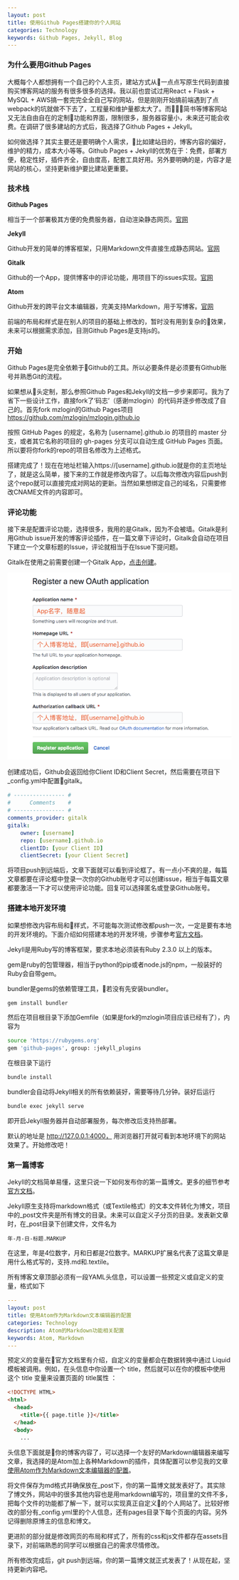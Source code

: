 ```yaml
---
layout: post
title: 使用Github Pages搭建你的个人网站
categories: Technology
keywords: Github Pages, Jekyll, Blog
---
```


### **为什么要用Github Pages**
大概每个人都想拥有一个自己的个人主页，建站方式从一点点写原生代码到直接购买博客网站的服务有很多很多的选择。我以前也尝试过用React + Flask + MySQL + AWS搞一套完完全全自己写的网站，但是刚刚开始搞前端遇到了点webpack的坑就做不下去了，工程量和维护量都太大了。而简书等博客网站又无法自由自在的定制功能和界面，限制很多，服务器容量小，未来还可能会收费。在调研了很多建站的方式后，我选择了Github Pages + Jekyll。

如何做选择？其实主要还是要明确个人需求，比如建站目的，博客内容的偏好，维护的精力，成本大小等等。Github Pages + Jekyll的优势在于：免费，部署方便，稳定性好，插件齐全，自由度高，配套工具好用。另外要明确的是，内容才是网站的核心，坚持更新维护要比建站更重要。

### **技术栈**
**Github Pages**

相当于一个部署极其方便的免费服务器，自动渲染静态网页。[官网](https://pages.github.com/)

**Jekyll**

Github开发的简单的博客框架，只用Markdown文件直接生成静态网站。[官网](https://www.jekyll.com.cn/)

**Gitalk**

Github的一个App，提供博客中的评论功能，用项目下的issues实现。[官网](https://github.com/gitalk/gitalk)

**Atom**

Github开发的跨平台文本编辑器，完美支持Markdown，用于写博客。[官网](https://atom.io/)

前端的布局和样式是在别人的项目的基础上修改的，暂时没有用到复杂的效果，未来可以根据需求添加，目测Github Pages是支持js的。


### **开始**
Github Pages是完全依赖于Github的工具。所以必要条件是必须要有Github账号并熟悉Git的流程。

如果想从头定制，那么参照Github Pages和Jekyll的文档一步步来即可。我为了省下一些设计工作，直接fork了‘码志’（感谢mzlogin）的代码并逐步修改成了自己的。首先fork mzlogin的Github Pages项目 https://github.com/mzlogin/mzlogin.github.io

按照 GitHub Pages 的规定，名称为 [username].github.io 的项目的 master 分支，或者其它名称的项目的 gh-pages 分支可以自动生成 GitHub Pages 页面。所以要将你fork的repo的项目名修改为上述格式。

搭建完成了！现在在地址栏输入https://[username].github.io就是你的主页地址了，就是这么简单，接下来的工作就是修改内容了。以后每次修改内容后push到这个repo就可以直接完成对网站的更新。当然如果想绑定自己的域名，只需要修改CNAME文件的内容即可。

### **评论功能**
接下来是配置评论功能，选择很多，我用的是Gitalk，因为不会被墙。Gitalk是利用Github issue开发的博客评论插件，在一篇文章下评论时，Gitalk会自动在项目下建立一个文章标题的Issue，评论就相当于在Issue下提问题。

Gitalk在使用之前需要创建一个Gitalk App，[点击创建](https://github.com/settings/applications/new)。

![Gitalk Application](/images/blog/markdown-img-paste-20190202102405963.png)

创建成功后，Github会返回给你Client ID和Client Secret，然后需要在项目下_config.yml中配置gitalk。
``` yml
# ---------------- #
#      Comments    #
# ---------------- #
comments_provider: gitalk
gitalk:
    owner: [username]
    repo: [username].github.io
    clientID: [your Client ID]
    clientSecret: [your Client Secret]
```
将项目push到远端后，文章下面就可以看到评论框了。有一点小不爽的是，每篇文章都要在评论框中登录一次你的Github账号才可以创建issue，相当于每篇文章都要激活一下才可以使用评论功能。回复可以选择匿名或登录Github账号。

### **搭建本地开发环境**
如果想修改内容布局和样式，不可能每次测试修改都push一次，一定是要有本地的开发环境的。下面介绍如何搭建本地的开发环境，步骤参考[官方文档](https://help.github.com/articles/setting-up-your-github-pages-site-locally-with-jekyll/#step-2-install-jekyll-using-bundler)。

Jekyll是用Ruby写的博客框架，要求本地必须装有Ruby 2.3.0 以上的版本。

gem是ruby的包管理器，相当于python的pip或者node.js的npm，一般装好的Ruby会自带gem。

bundler是gems的依赖管理工具，若没有先安装bundler。
```sh
gem install bundler
```
然后在项目根目录下添加Gemfile（如果是fork的mzlogin项目应该已经有了），内容为
```sh
source 'https://rubygems.org'
gem 'github-pages', group: :jekyll_plugins
```
在根目录下运行
```sh
bundle install
```
bundler会自动将Jekyll相关的所有依赖装好，需要等待几分钟。装好后运行
```sh
bundle exec jekyll serve
```
即开启Jekyll服务器并自动部署服务，每次修改后支持热部署。

默认的地址是 http://127.0.0.1:4000， 用浏览器打开就可看到本地环境下的网站效果了。开始修改吧！

### **第一篇博客**
Jekyll的文档简单易懂，这里只说一下如何发布你的第一篇博文。更多的细节参考[官方文档](https://www.jekyll.com.cn/)。

Jekyll原生支持将markdown格式（或Textile格式）的文本文件转化为博文，项目中的_post文件夹是所有博文的目录。未来可以自定义子分页的目录。发表新文章时，在_post目录下创建文件，文件名为
```
年-月-日-标题.MARKUP
```
在这里，年是4位数字，月和日都是2位数字。MARKUP扩展名代表了这篇文章是用什么格式写的，支持.md和.textile。

所有博客文章顶部必须有一段YAML头信息，可以设置一些预定义或自定义的变量，格式如下
```yml
---
layout: post
title: 使用Atom作为Markdown文本编辑器的配置
categories: Technology
description: Atom的Markdown功能相关配置
keywords: Atom, Markdown
---
```
预定义的变量在官方文档里有介绍，自定义的变量都会在数据转换中通过 Liquid 模板被调用。例如，在头信息中你设置一个 title，然后就可以在你的模板中使用这个 title 变量来设置页面的 title属性 ：
```html
<!DOCTYPE HTML>
<html>
  <head>
    <title>{{ page.title }}</title>
  </head>
  <body>
    ...
```
头信息下面就是你的博客内容了，可以选择一个友好的Markdown编辑器来编写文章，我选择的是Atom加上各种Markdown的插件，具体配置可以参见我的文章[使用Atom作为Markdown文本编辑器的配置](https://minghao23.github.io/2019/02/01/Atom/)。

将文件保存为md格式并确保放在_post下，你的第一篇博文就发表好了。其实除了博文外，网站中的很多其他内容也是用markdown编写的，项目里的文件不多，把每个文件的功能都了解一下，就可以实现真正自定义的个人网站了。比较好修改的部分有_config.yml里的个人信息，还有pages目录下每个页面的内容。另外记得删除原博主的信息和博文。

更进阶的部分就是修改网页的布局和样式了，所有的css和js文件都存在assets目录下，对前端熟悉的同学可以根据自己的需求尽情修改。

所有修改完成后，git push到远端，你的第一篇博文就正式发表了！从现在起，坚持更新内容吧。
